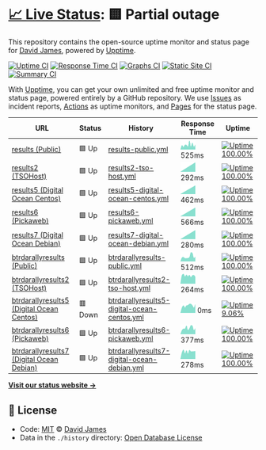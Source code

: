 # [📈 Live Status](https://David-A-James.github.io/upptime): <!--live status--> **🟨 Partial outage**

This repository contains the open-source uptime monitor and status page for [David James](https://David-A-James.github.io/upptime), powered by [Upptime](https://github.com/upptime/upptime).

[![Uptime CI](https://github.com/koj-co/upptime/workflows/Uptime%20CI/badge.svg)](https://github.com/koj-co/upptime/actions?query=workflow%3A%22Uptime+CI%22)
[![Response Time CI](https://github.com/koj-co/upptime/workflows/Response%20Time%20CI/badge.svg)](https://github.com/koj-co/upptime/actions?query=workflow%3A%22Response+Time+CI%22)
[![Graphs CI](https://github.com/koj-co/upptime/workflows/Graphs%20CI/badge.svg)](https://github.com/koj-co/upptime/actions?query=workflow%3A%22Graphs+CI%22)
[![Static Site CI](https://github.com/koj-co/upptime/workflows/Static%20Site%20CI/badge.svg)](https://github.com/koj-co/upptime/actions?query=workflow%3A%22Static+Site+CI%22)
[![Summary CI](https://github.com/koj-co/upptime/workflows/Summary%20CI/badge.svg)](https://github.com/koj-co/upptime/actions?query=workflow%3A%22Summary+CI%22)

With [Upptime](https://upptime.js.org), you can get your own unlimited and free uptime monitor and status page, powered entirely by a GitHub repository. We use [Issues](https://github.com/David-A-James/upptime/issues) as incident reports, [Actions](https://github.com/David-A-James/upptime/actions) as uptime monitors, and [Pages](https://David-A-James.github.io/upptime) for the status page.

<!--start: status pages-->
<!-- This summary is generated by Upptime (https://github.com/upptime/upptime) -->
<!-- Do not edit this manually, your changes will be overwritten -->

| URL                                                                                             | Status  | History                                                                                                                                                    | Response Time                                                                                                | Uptime                                                                                                                                                                                                                                                                                     |
| ----------------------------------------------------------------------------------------------- | ------- | ---------------------------------------------------------------------------------------------------------------------------------------------------------- | ------------------------------------------------------------------------------------------------------------ | ------------------------------------------------------------------------------------------------------------------------------------------------------------------------------------------------------------------------------------------------------------------------------------------ |
| [results (Public)](http://results.djames.org.uk)                                                | 🟩 Up   | [results-public.yml](https://github.com/David-A-James/upptime/commits/master/history/results-public.yml)                                                   | <img alt="Response time graph" src="./graphs/results-public.png" height="20"> 525ms                          | [![Uptime 100.00%](https://img.shields.io/endpoint?url=https%3A%2F%2Fraw.githubusercontent.com%2FDavid-A-James%2Fupptime%2Fmaster%2Fapi%2Fresults-public%2Fuptime.json)](https://David-A-James.github.io/upptime/history/results-public)                                                   |
| [results2 (TSOHost)](http://results2.djames.org.uk)                                             | 🟩 Up   | [results2-tso-host.yml](https://github.com/David-A-James/upptime/commits/master/history/results2-tso-host.yml)                                             | <img alt="Response time graph" src="./graphs/results2-tso-host.png" height="20"> 292ms                       | [![Uptime 100.00%](https://img.shields.io/endpoint?url=https%3A%2F%2Fraw.githubusercontent.com%2FDavid-A-James%2Fupptime%2Fmaster%2Fapi%2Fresults2-tso-host%2Fuptime.json)](https://David-A-James.github.io/upptime/history/results2-tso-host)                                             |
| [results5 (Digital Ocean Centos)](https://results5.djames.org.uk)                               | 🟩 Up   | [results5-digital-ocean-centos.yml](https://github.com/David-A-James/upptime/commits/master/history/results5-digital-ocean-centos.yml)                     | <img alt="Response time graph" src="./graphs/results5-digital-ocean-centos.png" height="20"> 462ms           | [![Uptime 100.00%](https://img.shields.io/endpoint?url=https%3A%2F%2Fraw.githubusercontent.com%2FDavid-A-James%2Fupptime%2Fmaster%2Fapi%2Fresults5-digital-ocean-centos%2Fuptime.json)](https://David-A-James.github.io/upptime/history/results5-digital-ocean-centos)                     |
| [results6 (Pickaweb)](https://results6.djames.org.uk)                                           | 🟩 Up   | [results6-pickaweb.yml](https://github.com/David-A-James/upptime/commits/master/history/results6-pickaweb.yml)                                             | <img alt="Response time graph" src="./graphs/results6-pickaweb.png" height="20"> 566ms                       | [![Uptime 100.00%](https://img.shields.io/endpoint?url=https%3A%2F%2Fraw.githubusercontent.com%2FDavid-A-James%2Fupptime%2Fmaster%2Fapi%2Fresults6-pickaweb%2Fuptime.json)](https://David-A-James.github.io/upptime/history/results6-pickaweb)                                             |
| [results7 (Digital Ocean Debian)](https://results7.djames.org.uk)                               | 🟩 Up   | [results7-digital-ocean-debian.yml](https://github.com/David-A-James/upptime/commits/master/history/results7-digital-ocean-debian.yml)                     | <img alt="Response time graph" src="./graphs/results7-digital-ocean-debian.png" height="20"> 280ms           | [![Uptime 100.00%](https://img.shields.io/endpoint?url=https%3A%2F%2Fraw.githubusercontent.com%2FDavid-A-James%2Fupptime%2Fmaster%2Fapi%2Fresults7-digital-ocean-debian%2Fuptime.json)](https://David-A-James.github.io/upptime/history/results7-digital-ocean-debian)                     |
| [btrdarallyresults (Public)](http://results.btrdarallyresults.co.uk)                            | 🟩 Up   | [btrdarallyresults-public.yml](https://github.com/David-A-James/upptime/commits/master/history/btrdarallyresults-public.yml)                               | <img alt="Response time graph" src="./graphs/btrdarallyresults-public.png" height="20"> 512ms                | [![Uptime 100.00%](https://img.shields.io/endpoint?url=https%3A%2F%2Fraw.githubusercontent.com%2FDavid-A-James%2Fupptime%2Fmaster%2Fapi%2Fbtrdarallyresults-public%2Fuptime.json)](https://David-A-James.github.io/upptime/history/btrdarallyresults-public)                               |
| [btrdarallyresults2 (TSOHost)](http://results2.btrdarallyresults.co.uk)                         | 🟩 Up   | [btrdarallyresults2-tso-host.yml](https://github.com/David-A-James/upptime/commits/master/history/btrdarallyresults2-tso-host.yml)                         | <img alt="Response time graph" src="./graphs/btrdarallyresults2-tso-host.png" height="20"> 264ms             | [![Uptime 100.00%](https://img.shields.io/endpoint?url=https%3A%2F%2Fraw.githubusercontent.com%2FDavid-A-James%2Fupptime%2Fmaster%2Fapi%2Fbtrdarallyresults2-tso-host%2Fuptime.json)](https://David-A-James.github.io/upptime/history/btrdarallyresults2-tso-host)                         |
| [btrdarallyresults5 (Digital Ocean Centos)](btrdarallyhttps://results5.btrdarallyresults.co.uk) | 🟥 Down | [btrdarallyresults5-digital-ocean-centos.yml](https://github.com/David-A-James/upptime/commits/master/history/btrdarallyresults5-digital-ocean-centos.yml) | <img alt="Response time graph" src="./graphs/btrdarallyresults5-digital-ocean-centos.png" height="20"> 0ms   | [![Uptime 9.06%](https://img.shields.io/endpoint?url=https%3A%2F%2Fraw.githubusercontent.com%2FDavid-A-James%2Fupptime%2Fmaster%2Fapi%2Fbtrdarallyresults5-digital-ocean-centos%2Fuptime.json)](https://David-A-James.github.io/upptime/history/btrdarallyresults5-digital-ocean-centos)   |
| [btrdarallyresults6 (Pickaweb)](https://results6.btrdarallyresults.co.uk)                       | 🟩 Up   | [btrdarallyresults6-pickaweb.yml](https://github.com/David-A-James/upptime/commits/master/history/btrdarallyresults6-pickaweb.yml)                         | <img alt="Response time graph" src="./graphs/btrdarallyresults6-pickaweb.png" height="20"> 377ms             | [![Uptime 100.00%](https://img.shields.io/endpoint?url=https%3A%2F%2Fraw.githubusercontent.com%2FDavid-A-James%2Fupptime%2Fmaster%2Fapi%2Fbtrdarallyresults6-pickaweb%2Fuptime.json)](https://David-A-James.github.io/upptime/history/btrdarallyresults6-pickaweb)                         |
| [btrdarallyresults7 (Digital Ocean Debian)](https://results7.btrdarallyresults.co.uk)           | 🟩 Up   | [btrdarallyresults7-digital-ocean-debian.yml](https://github.com/David-A-James/upptime/commits/master/history/btrdarallyresults7-digital-ocean-debian.yml) | <img alt="Response time graph" src="./graphs/btrdarallyresults7-digital-ocean-debian.png" height="20"> 278ms | [![Uptime 100.00%](https://img.shields.io/endpoint?url=https%3A%2F%2Fraw.githubusercontent.com%2FDavid-A-James%2Fupptime%2Fmaster%2Fapi%2Fbtrdarallyresults7-digital-ocean-debian%2Fuptime.json)](https://David-A-James.github.io/upptime/history/btrdarallyresults7-digital-ocean-debian) |

<!--end: status pages-->

[**Visit our status website →**](https://David-A-James.github.io/upptime)

## 📄 License

- Code: [MIT](./LICENSE) © [David James](https://David-A-James.github.io/upptime)
- Data in the `./history` directory: [Open Database License](https://opendatacommons.org/licenses/odbl/1-0/)
